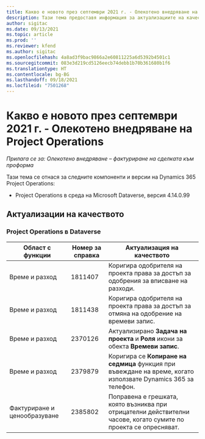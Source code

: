 ```yaml
---
title: Какво е новото през септември 2021 г. - Олекотено внедряване на Project Operations
description: Тази тема предоставя информация за актуализациите на качеството, налични в изданието на олекотено внедряване на Project Operations за септември 2021 г.
author: sigitac
ms.date: 09/13/2021
ms.topic: article
ms.prod: ''
ms.reviewer: kfend
ms.author: sigitac
ms.openlocfilehash: 4a8ad3f9bac9866a2e60811225a6d5392b4501c1
ms.sourcegitcommit: 083e3d219cd5126eecb74debb1b70b361680b1f6
ms.translationtype: HT
ms.contentlocale: bg-BG
ms.lasthandoff: 09/18/2021
ms.locfileid: "7501268"
---
```

# <a name="whats-new-september-2021---project-operations-lite-deployment"></a>Какво е новото през септември 2021 г. - Олекотено внедряване на Project Operations

_Прилага се за: Олекотено внедряване – фактуриране на сделката към проформа_

Тази тема се отнася за следните компоненти и версии на Dynamics 365 Project Operations:

  - Project Operations в среда на Microsoft Dataverse, версия 4.14.0.99


## <a name="quality-updates"></a>Актуализации на качеството

### <a name="project-operations-on-dataverse"></a>Project Operations в Dataverse


| **Област с функции** | **Номер за справка** | **Актуализация на качеството** |
| --- | --- | --- |
| Време и разход | 1811407 | Коригира одобрителя на проекта права за достъп за одобрения за вписване на разходи. |
| Време и разход | 1811438 | Коригира одобрителя на проекта права за достъп за отмяна на одобрение на времеви запис. |
| Време и разход | 2370126 | Актуализирано **Задача на проекта** и **Роля** икони за обекта **Времеви запис**. |
| Време и разход | 2379879 | Коригира се **Копиране на седмица** функция при въвеждане на време, когато използвате Dynamics 365 за телефон. |
| Фактуриране и ценообразуване | 2385802 | Поправена е грешката, която възниква при отрицателни действителни часове, когато сумите по проекта се опресняват.|
